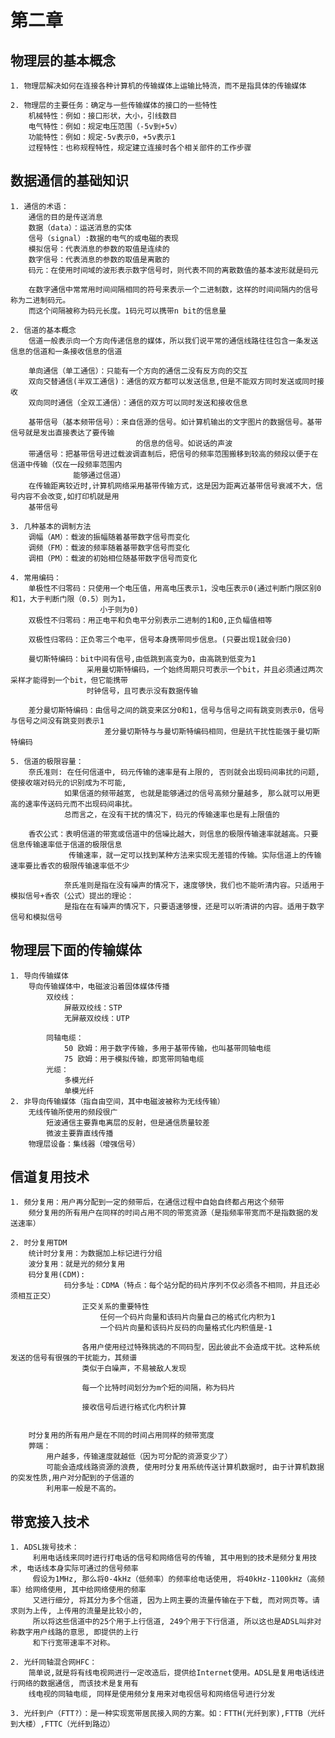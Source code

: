 
# 第二章

## 物理层的基本概念
    1. 物理层解决如何在连接各种计算机的传输媒体上运输比特流，而不是指具体的传输媒体
    
    2. 物理层的主要任务：确定与一些传输媒体的接口的一些特性
        机械特性：例如：接口形状，大小，引线数目
        电气特性：例如：规定电压范围（-5v到+5v）
        功能特性：例如：规定-5v表示0，+5v表示1
        过程特性：也称规程特性，规定建立连接时各个相关部件的工作步骤


## 数据通信的基础知识
    1. 通信的术语：
        通信的目的是传送消息
        数据（data）：运送消息的实体
        信号（signal）:数据的电气的或电磁的表现
        模拟信号：代表消息的参数的取值是连续的
        数字信号：代表消息的参数的取值是离散的
        码元：在使用时间域的波形表示数字信号时，则代表不同的离散数值的基本波形就是码元

        在数字通信中常常用时间间隔相同的符号来表示一个二进制数，这样的时间间隔内的信号称为二进制码元。
        而这个间隔被称为码元长度。1码元可以携带n bit的信息量

    2. 信道的基本概念
        信道一般表示向一个方向传递信息的媒体，所以我们说平常的通信线路往往包含一条发送信息的信道和一条接收信息的信道

        单向通信（单工通信）：只能有一个方向的通信二没有反方向的交互
        双向交替通信(半双工通信)：通信的双方都可以发送信息,但是不能双方同时发送或同时接收
        双向同时通信（全双工通信）：通信的双方可以同时发送和接收信息

        基带信号（基本频带信号）：来自信源的信号。如计算机输出的文字图片的数据信号。基带信号就是发出直接表达了要传输
                                的信息的信号。如说话的声波
        带通信号：把基带信号进过载波调直制后，把信号的频率范围搬移到较高的频段以便于在信道中传输（仅在一段频率范围内
                  能够通过信道）
        在传输距离较近时,计算机网络采用基带传输方式，这是因为距离近基带信号衰减不大，信号内容不会改变,如打印机就是用
        基带信号

    3. 几种基本的调制方法
        调幅（AM）：载波的振幅随着基带数字信号而变化
        调频（FM）：载波的频率随着基带数字信号而变化
        调相（PM）：载波的初始相位随基带数字信号而变化
        
    4. 常用编码：
        单极性不归零码：只使用一个电压值，用高电压表示1，没电压表示0(通过判断门限区别0和1，大于判断门限（0.5）则为1，
                        小于则为0)
        双极性不归零码：用正电平和负电平分别表示二进制的1和0,正负幅值相等

        双极性归零码：正负零三个电平，信号本身携带同步信息。(只要出现1就会归0)

        曼切斯特编码：bit中间有信号,由低跳到高变为0，由高跳到低变为1
                     采用曼切斯特编码，一个始终周期只可表示一个bit，并且必须通过两次采样才能得到一个bit，但它能携带
                     时钟信号，且可表示没有数据传输

        差分曼切斯特编码：由信号之间的跳变来区分0和1，信号与信号之间有跳变则表示0，信号与信号之间没有跳变则表示1
                         差分曼切斯特与与曼切斯特编码相同，但是抗干扰性能强于曼切斯特编码
    
    5. 信道的极限容量：
        奈氏准则: 在任何信道中, 码元传输的速率是有上限的, 否则就会出现码间串扰的问题, 使接收端对码元的识别成为不可能, 
                如果信道的频带越宽, 也就是能够通过的信号高频分量越多, 那么就可以用更高的速率传送码元而不出现码间串扰。
                总而言之，在没有干扰的情况下，码元的传输速率也是有上限值的
                
        香农公式：表明信道的带宽或信道中的信噪比越大，则信息的极限传输速率就越高。只要信息传输速率低于信道的极限信息
                 传输速率，就一定可以找到某种方法来实现无差错的传输。实际信道上的传输速率要比香农的极限传输速率低不少

                奈氏准则是指在没有噪声的情况下，速度够快，我们也不能听清内容。只适用于模拟信号+香农（公式）提出的理论：
                是指在在有噪声的情况下，只要语速够慢，还是可以听清讲的内容。适用于数字信号和模拟信号

## 物理层下面的传输媒体
    1. 导向传输媒体
        导向传输媒体中，电磁波沿着固体媒体传播
            双绞线：
                屏蔽双绞线：STP
                无屏蔽双绞线：UTP

            同轴电缆：
                50 欧姆：用于数字传输，多用于基带传输，也叫基带同轴电缆
                75 欧姆：用于模拟传输，即宽带同轴电缆
            光缆：
                多模光纤
                单模光纤
    2. 非导向传输媒体（指自由空间，其中电磁波被称为无线传输）
        无线传输所使用的频段很广
            短波通信主要靠电离层的反射，但是通信质量较差
            微波主要靠直线传播
        物理层设备：集线器（增强信号）

## 信道复用技术
    1. 频分复用：用户再分配到一定的频带后，在通信过程中自始自终都占用这个频带 
        频分复用的所有用户在同样的时间占用不同的带宽资源（是指频率带宽而不是指数据的发送速率）
    
    2. 时分复用TDM
        统计时分复用：为数据加上标记进行分组
        波分复用：就是光的频分复用
        码分复用(CDM):
                码分多址：CDMA（特点：每个站分配的码片序列不仅必须各不相同，并且还必须相互正交）
                    正交关系的重要特性
                        任何一个码片向量和该码片向量自己的格式化内积为1
                        一个码片向量和该码片反码的向量格式化内积值是-1

                    各用户使用经过特殊挑选的不同码型，因此彼此不会造成干扰。这种系统发送的信号有很强的干扰能力，其频谱
                    类似于白噪声，不易被敌人发现
                    
                    每一个比特时间划分为m个短的间隔，称为码片
                    
                    接收信号后进行格式化内积计算
                    

        时分复用的所有用户是在不同的时间占用同样的频带宽度
        弊端：
            用户越多，传输速度就越低（因为可分配的资源变少了） 
            可能会造成线路资源的浪费, 使用时分复用系统传送计算机数据时, 由于计算机数据的突发性质,用户对分配到的子信道的
            利用率一般是不高的。

## 带宽接入技术
    1. ADSL拨号技术：
         利用电话线来同时进行打电话的信号和网络信号的传输, 其中用到的技术是频分复用技术, 电话线本身实际可通过的信号频率
         假设为1MHz, 那么将0-4kHz（低频率）的频率给电话使用, 将40kHz-1100kHz（高频率）给网络使用, 其中给网络使用的频率
         又进行细分, 将其分为多个信道, 因为上网主要的流量传输在于下载, 而对网页等。请求则为上传, 上传用的流量是比较小的, 
         所以将这些信道中的25个用于上行信道, 249个用于下行信道, 所以这也是ADSL叫非对称数字用户线路的意思, 即提供的上行
         和下行宽带速率不对称。
    
    2. 光纤同轴混合网HFC：
        简单说,就是将有线电视网进行一定改造后，提供给Internet使用。ADSL是复用电话线进行网络的数据通信, 而该技术是复用有
        线电视的同轴电缆, 同样是使用频分复用来对电视信号和网络信号进行分发

    3. 光纤到户（FTT?）：是一种实现宽带居民接入网的方案。如：FTTH(光纤到家),FTTB（光纤到大楼）,FTTC（光纤到路边）








